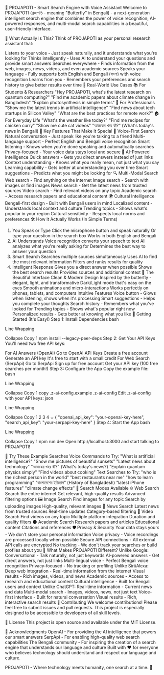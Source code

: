 🦋 PROJAPOTI - Smart Search Engine with Voice Assistant
Welcome to PROJAPOTI (প্রজাপতি - meaning "Butterfly" in Bengali) - a next-generation intelligent search engine that combines the power of voice recognition, AI-powered responses, and multi-modal search capabilities in a beautiful, user-friendly interface.

🌟 What Actually Is This?
Think of PROJAPOTI as your personal research assistant that:

Listens to your voice - Just speak naturally, and it understands what you're looking for
Thinks intelligently - Uses AI to understand your questions and provide smart answers
Searches everywhere - Finds information from the web, images, news, videos, and even academic sources
Speaks your language - Fully supports both English and Bengali (বাংলা) with voice recognition
Learns from you - Remembers your preferences and search history to give better results over time
🎯 Real-World Use Cases
📚 For Students & Researchers
"Hey PROJAPOTI, what's the latest research on quantum computing?"
"Find me academic papers about climate change in Bangladesh"
"Explain photosynthesis in simple terms"
💼 For Professionals
"Show me the latest trends in artificial intelligence"
"Find news about tech startups in Silicon Valley"
"What are the best practices for remote work?"
🏠 For Everyday Life
"What's the weather like today?"
"Find me recipes for chicken curry"
"Show me cute cat videos"
"আজকের খবর কী?" (What's today's news in Bengali)
🚀 Key Features That Make It Special
🎤 Voice-First Search
Natural conversation - Just speak like you're talking to a friend
Multi-language support - Perfect English and Bengali voice recognition
Smart listening - Knows when you're done speaking and automatically searches
Privacy-focused - Your voice data stays local and secure
🧠 AI-Powered Intelligence
Quick answers - Gets you direct answers instead of just links
Context understanding - Knows what you really mean, not just what you say
Learning capability - Gets better at understanding you over time
Smart suggestions - Predicts what you might be looking for
🔍 Multi-Modal Search
Web search - Find anything on the internet
Image search - Search with images or find images
News search - Get the latest news from trusted sources
Video search - Find relevant videos on any topic
Academic search - Access research papers and educational content
🌍 Cultural Intelligence
Bengali-first design - Built with Bengali users in mind
Localized content - Understands local context and culture
Trending topics - Shows what's popular in your region
Cultural sensitivity - Respects local norms and preferences
🛠️ How It Actually Works (In Simple Terms)
1. You Speak or Type
Click the microphone button and speak naturally
Or type your question in the search box
Works in both English and Bengali
2. AI Understands
Voice recognition converts your speech to text
AI analyzes what you're really asking for
Determines the best way to answer your question
3. Smart Search
Searches multiple sources simultaneously
Uses AI to find the most relevant information
Filters and ranks results for quality
4. Intelligent Response
Gives you a direct answer when possible
Shows the best search results
Provides sources and additional context
🎨 The Beautiful Interface
Clean & Modern Design
Inspired by the butterfly - elegant, light, and transformative
Dark/Light mode that's easy on the eyes
Smooth animations and micro-interactions
Works perfectly on phones, tablets, and computers
Intuitive Features
Voice button - Glows when listening, shows when it's processing
Smart suggestions - Helps you complete your thoughts
Search history - Remembers what you've looked for
Trending topics - Shows what's popular right now
Personalized results - Gets better at knowing what you like
🚀 Getting Started (It's Easy!)
Step 1: Install Dependencies
bash

Line Wrapping

Collapse
Copy
1
npm install --legacy-peer-deps
Step 2: Get Your API Keys
You'll need two free API keys:

For AI Answers (OpenAI)
Go to OpenAI API Keys
Create a free account
Generate an API key
It's free to start with a small credit
For Web Search (SerpApi)
Go to SerpApi
Sign up for free account
Get your API key (100 free searches per month!)
Step 3: Configure the App
Copy the example file:
bash

Line Wrapping

Collapse
Copy
1
copy .z-ai-config.example .z-ai-config
Edit .z-ai-config with your API keys:
json

Line Wrapping

Collapse
Copy
1
2
3
4
⌄
{
  "openai_api_key": "your-openai-key-here",
  "search_api_key": "your-serpapi-key-here"
}
Step 4: Start the App
bash

Line Wrapping

Collapse
Copy
1
npm run dev
Open http://localhost:3000 and start talking to PROJAPOTI!

🎯 Try These Example Searches
Voice Commands to Try:
"What is artificial intelligence?"
"Show me pictures of beautiful sunsets"
"Latest news about technology"
"আজকের খবর কী?" (What's today's news?)
"Explain quantum physics simply"
"Find videos about cooking"
Text Searches to Try:
"who is the richest person in the world"
"best restaurants near me"
"how to learn programming"
"বাংলাদেশের ইতিহাস" (History of Bangladesh)
"latest iPhone features"
"climate change effects"
🎨 Search Modes Available
🌐 Web Search
Search the entire internet
Get relevant, high-quality results
Advanced filtering options
🖼️ Image Search
Find images for any topic
Search by uploading images
High-quality, relevant images
📰 News Search
Latest news from trusted sources
Real-time updates
Category-based filtering
🎥 Video Search
Find videos on any topic
Multiple platform integration
Duration and quality filters
🌑 Academic Search
Research papers and articles
Educational content
Citations and references
🛡️ Privacy & Security
Your data stays yours - We don't store your personal information
Voice privacy - Voice recordings are processed locally when possible
Secure API connections - All external API calls are encrypted
No tracking - We don't track your searches or build profiles about you
🌟 What Makes PROJAPOTI Different?
Unlike Google:
Conversational - Talk naturally, not just keywords
AI-powered answers - Get direct answers, not just links
Multi-lingual voice - Perfect Bengali voice recognition
Privacy-focused - No tracking or profiling
Unlike Siri/Alexa:
Deep web integration - Real-time information from the internet
Visual results - Rich images, videos, and news
Academic sources - Access to research and educational content
Cultural intelligence - Built for Bengali users and context
Unlike ChatGPT:
Real-time information - Current news and data
Multi-modal search - Images, videos, news, not just text
Voice-first interface - Built for natural conversation
Visual results - Rich, interactive search results
🤝 Contributing
We welcome contributions! Please feel free to submit issues and pull requests. This project is especially designed to be accessible to developers of all skill levels.

📄 License
This project is open source and available under the MIT License.

🙏 Acknowledgments
OpenAI - For providing the AI intelligence that powers our smart answers
SerpApi - For enabling high-quality web search capabilities
The Bengali community - For inspiring the creation of a search engine that understands our language and culture
Built with ❤️ for everyone who believes technology should understand and respect our language and culture.

PROJAPOTI - Where technology meets humanity, one search at a time. 🦋
